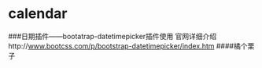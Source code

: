 # calendar

###日期插件——bootatrap-datetimepicker插件使用
官网详细介绍http://www.bootcss.com/p/bootstrap-datetimepicker/index.htm
####橘个栗子
